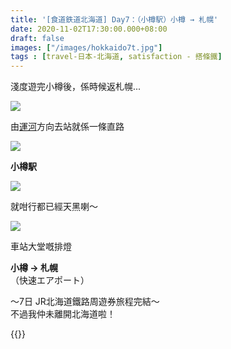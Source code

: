 ```yaml
---
title: '[食道鉄道北海道] Day7：（小樽駅）小樽 → 札幌'
date: 2020-11-02T17:30:00.000+08:00
draft: false
images: ["/images/hokkaido7t.jpg"]
tags : [travel-日本-北海道, satisfaction - 搭條鐵]
---
```


淺度遊完小樽後，係時候返札幌... 

![](/images/hokkaido7t1.jpg)

由[運河](https://hidie.net/hokkaido7s/)方向去站就係一條直路

![](/images/hokkaido7t.jpg)

**小樽駅**

![](/images/hokkaido7t2.jpg)

就咁行都已經天黑喇～

![](/images/hokkaido7t3.jpg)

車站大堂嘅排燈  
  
**小樽 → 札幌**  
（快速エアポート）    
  
  
～7日 JR北海道鐵路周遊券旅程完結～  
不過我仲未離開北海道啦！    
  
{{<hokkaido>}}
